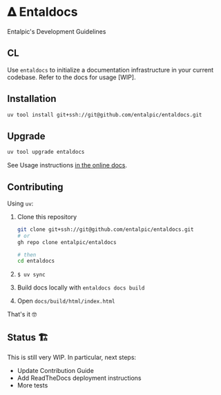 # 𝚫 Entaldocs

Entalpic's Development Guidelines

## CL

Use `entaldocs` to initialize a documentation infrastructure in your current codebase. Refer to the docs for usage [WIP].

## Installation

```bash
uv tool install git+ssh://git@github.com/entalpic/entaldocs.git
```

## Upgrade

```bash
uv tool upgrade entaldocs
```

See Usage instructions [in the online docs](https://entalpic-entaldocs.readthedocs-hosted.com/en/latest/autoapi/entaldocs/cli/index.html).

## Contributing

Using `uv`:

1. Clone this repository

    ```bash
    git clone git+ssh://git@github.com/entalpic/entaldocs.git
    # or
    gh repo clone entalpic/entaldocs

    # then
    cd entaldocs
    ```

2. `$ uv sync`
3. Build docs locally with `entaldocs docs build`
4. Open `docs/build/html/index.html`

That's it 🤓

## Status 🏗️

This is still very WIP. In particular, next steps:

-   Update Contribution Guide
-   Add ReadTheDocs deployment instructions
-   More tests
